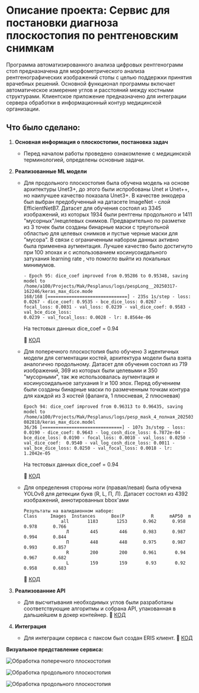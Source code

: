 # Описание проекта: Сервис для постановки диагноза плоскостопия по рентгеновским снимкам

Программа автоматизированного анализа цифровых рентгенограмм стоп предназначена для морфометрического анализа рентгенографических изображений стопы с целью поддержки принятия врачебных решений. Основной функционал программы включает автоматическое измерение углов и расстояний между костными структурами. Клиентское приложение предназначено для интеграции сервера обработки в информационный контур медицинской организации. 

## Что было сделано:
1. **Основная информация о плоскостопии, постановка задач**  
   - Перед началом работы проведено ознакомление с медицинской терминологией, определены основные задачи.
 
2. **Реализованные ML модели**
   - Для продольного плоскостопия была обучена модель на основе архитектуры Unet3+, до этого были испробованы Unet и Unet++, но наилучшее качество показала Unet3+. В качестве энкодера был выбран предобученный на датасете ImageNet - слой EfficientNetB7. Датасет для обучения состоял из 3345 изображений, из которых  1934 были рентгены продольного и 1411 "мусорных"/нецелевых снимков. Предварительно по разметке из 3 точек были созданы бинарные маски с треугольной областью для целевых снимков и пустые черные маски для "мусора". В связи с ограниченным набором данных активно была применена аугментация. Лучшее качество было достигнуто при 100 эпохах и с использованием косинусоидального затухания learning rate , что помогло выйти из локальных минимумов.
     
     ```
     - Epoch 95: dice_coef improved from 0.95286 to 0.95348, saving model to /home/a100/Projects/Mak/Pesplanus/logs/pespLong__20250317-162246/keras_max_dice.mode
     168/168 [==============================] - 235s 1s/step - loss: 0.0267 - dice_coef: 0.9535 - bce_dice_loss: 0.0267 - focal_loss: 0.0031 - val_loss: 0.0239 - val_dice_coef: 0.9583 - val_bce_dice_loss:
     0.0239 - val_focal_loss: 0.0028 - lr: 8.8564e-06
     ```
     На тестовых данных dice_coef = 0.94

     🔗 [КОД](https://github.com/makarstasia/Pesplanus/blob/main/mak_pesplanus_long.ipynb) 
   - Для поперечного плоскостопия было обучено 3 идентичных модели для сегментации костей, архитектура модели была взята аналогично продольному. Датасет для обучения состоял из 719 изображений, 369 из которых были целевыми и 350 "мусорными", так же использовалась аугментация и косинусоидальное затухания lr и 100 эпох. Перед обучением были созданы бинарные маски по размеченным точкам контура  для каждой из 3 костей (фаланга, 1 плюсневая, 2 плюсневая)

     ```
     Epoch 94: dice_coef improved from 0.96313 to 0.96435, saving model to /home/a100/Projects/Mak/Pesplanus/logs/pesp_mask_4_полная_20250314-082818/keras_max_dice.model
     36/36 [==============================] - 107s 3s/step - loss: 0.0190 - dice_coef: 0.9643 - log_cosh_dice_loss: 6.7872e-04 - bce_dice_loss: 0.0190 - focal_loss: 0.0010 - val_loss: 0.0250 -                     val_dice_coef:  0.9540 - val_log_cosh_dice_loss: 0.0011 - val_bce_dice_loss: 0.0250 - val_focal_loss: 0.0018 - lr: 1.2042e-05
     ```
     На тестовых данных dice_coef = 0.94

     🔗 [КОД](https://github.com/makarstasia/Pesplanus/blob/main/mak_pesplanus_mask2.ipynb)  
   - Для определения стороны ноги (правая/левая) была обучена YOLOv8 для детекции букв (R, L, П, Л). Датасет состоял из 4392 изображений, аннотированных bbox'ами
     ```
     Результаты на валидаионном наборе: 
     Class     Images  Instances      Box(P          R      mAP50  m
                   all       1183       1253      0.962      0.958      0.978      0.766
                     Л        445        446      0.983      0.987      0.994      0.844
                     П        448        448      0.975      0.987      0.993      0.857
                     R        200        200      0.961       0.94      0.967      0.682
                     L        159        159       0.93       0.92      0.958      0.683
     ```
     🔗 [КОД](https://github.com/makarstasia/yolo_letter_detect)
2. **Реализованние API**
   - Для высчитывания необходимых углов были разработаны соответствующие алгоритмы и собрана API, упакованная в дальшейшем в докер контейнер.
    🔗 [КОД](https://github.com/makarstasia/yolo_letter_detect)
3. **Интеграция**  
   - Для интеграции сервиса с паксом был создан ERIS клиент.
    🔗 [КОД](https://github.com/makarstasia/eris_v4.0_flat_feet)


**Визуальное представление сервиса:**

![Обработка поперечного плоскостопия](https://raw.githubusercontent.com/makarstasia/MY_PROJECTS/main/PESPLANUS/1.png)

![Обработка продольного плоскостопия](https://raw.githubusercontent.com/makarstasia/MY_PROJECTS/main/PESPLANUS/2.png)

![Обработка продольного плоскостопия](https://raw.githubusercontent.com/makarstasia/MY_PROJECTS/main/PESPLANUS/3.png)
   

